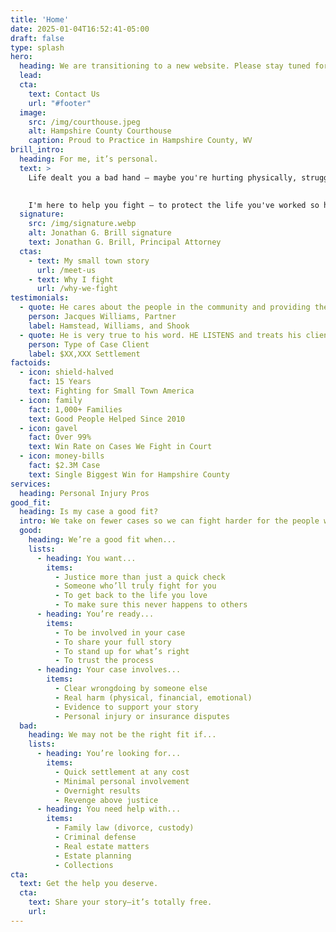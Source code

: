 ```yaml
---
title: 'Home'
date: 2025-01-04T16:52:41-05:00
draft: false
type: splash
hero:
  heading: We are transitioning to a new website. Please stay tuned for details.
  lead:
  cta:
    text: Contact Us
    url: "#footer"
  image:
    src: /img/courthouse.jpeg
    alt: Hampshire County Courthouse
    caption: Proud to Practice in Hampshire County, WV
brill_intro:
  heading: For me, it’s personal.
  text: >
    Life dealt you a bad hand – maybe you're hurting physically, struggling financially, or some big insurance company is pushing you around like you don't matter. You're good people. You deserve better. And I won't stand for it.

    
    I'm here to help you fight – to protect the life you've worked so hard to build and get you back to the life you love. Just a hometown lawyer lending a hand when you need it most.
  signature:
    src: /img/signature.webp
    alt: Jonathan G. Brill signature
    text: Jonathan G. Brill, Principal Attorney
  ctas:
    - text: My small town story
      url: /meet-us
    - text: Why I fight
      url: /why-we-fight
testimonials:
  - quote: He cares about the people in the community and providing them with quality representation.
    person: Jacques Williams, Partner
    label: Hamstead, Williams, and Shook
  - quote: He is very true to his word. HE LISTENS and treats his clients with much respect.
    person: Type of Case Client
    label: $XX,XXX Settlement
factoids:
  - icon: shield-halved
    fact: 15 Years
    text: Fighting for Small Town America
  - icon: family
    fact: 1,000+ Families
    text: Good People Helped Since 2010
  - icon: gavel
    fact: Over 99%
    text: Win Rate on Cases We Fight in Court
  - icon: money-bills
    fact: $2.3M Case
    text: Single Biggest Win for Hampshire County
services:
  heading: Personal Injury Pros
good_fit:
  heading: Is my case a good fit?
  intro: We take on fewer cases so we can fight harder for the people we serve. Let's talk about your case and see if we're meant to fight this battle together. If it sounds like there may be a fit, let's have an honest conversation about your case. You take 24 hours to think it over, we'll do the same – then we'll both know if it's right.
  good:
    heading: We’re a good fit when...
    lists:
      - heading: You want...
        items:
          - Justice more than just a quick check
          - Someone who’ll truly fight for you
          - To get back to the life you love
          - To make sure this never happens to others
      - heading: You’re ready...
        items:
          - To be involved in your case
          - To share your full story
          - To stand up for what’s right
          - To trust the process
      - heading: Your case involves...
        items:
          - Clear wrongdoing by someone else
          - Real harm (physical, financial, emotional)
          - Evidence to support your story
          - Personal injury or insurance disputes
  bad:
    heading: We may not be the right fit if...
    lists:
      - heading: You’re looking for...
        items:
          - Quick settlement at any cost
          - Minimal personal involvement
          - Overnight results
          - Revenge above justice
      - heading: You need help with...
        items:
          - Family law (divorce, custody)
          - Criminal defense
          - Real estate matters
          - Estate planning
          - Collections
cta:
  text: Get the help you deserve.
  cta:
    text: Share your story–it’s totally free.
    url:
---
```

